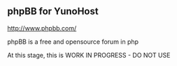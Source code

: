 phpBB for YunoHost
----------------------

http://www.phpbb.com/

phpBB is a free and opensource forum in php

At this stage, this is WORK IN PROGRESS - DO NOT USE

